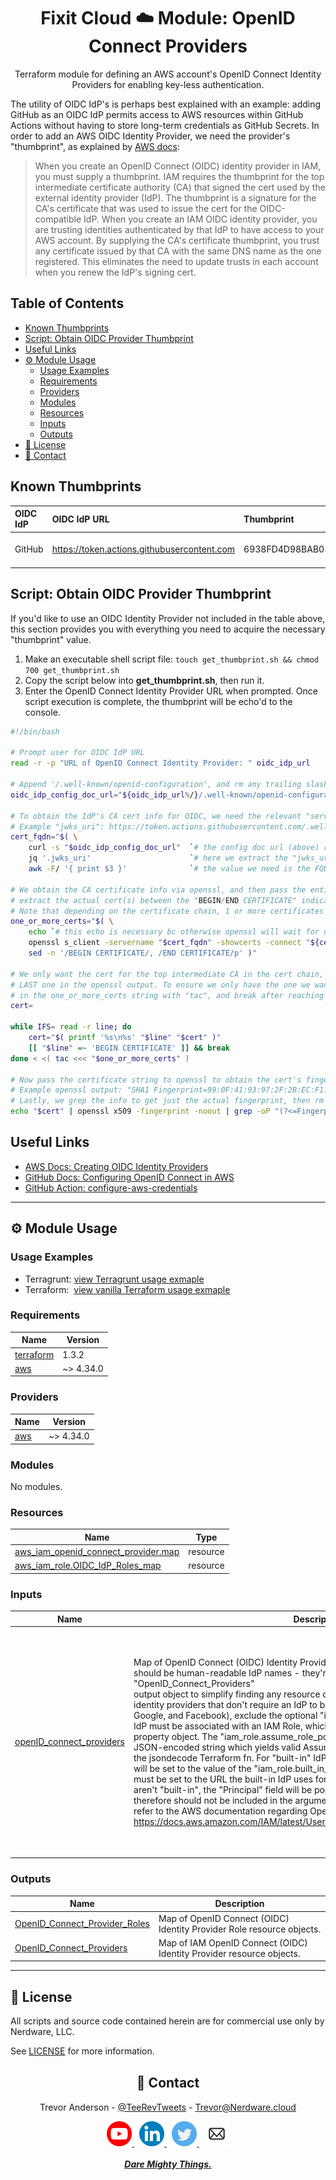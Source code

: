 <div align="center">
  <h1>Fixit Cloud ☁️ Module: OpenID Connect Providers</h1>

Terraform module for defining an AWS account's OpenID Connect Identity Providers for enabling key-less authentication.

</div>

The utility of OIDC IdP's is perhaps best explained with an example: adding GitHub as an OIDC IdP permits access to AWS resources within GitHub Actions without having to store long-term credentials as GitHub Secrets. In order to add an AWS OIDC Identity Provider, we need the provider's "thumbprint", as explained by [AWS docs](https://docs.aws.amazon.com/IAM/latest/UserGuide/id_roles_providers_create_oidc_verify-thumbprint.html):

> When you create an OpenID Connect (OIDC) identity provider in IAM, you must supply a thumbprint. IAM requires the thumbprint for the top intermediate certificate authority (CA) that signed the cert used by the external identity provider (IdP). The thumbprint is a signature for the CA's certificate that was used to issue the cert for the OIDC-compatible IdP. When you create an IAM OIDC identity provider, you are trusting identities authenticated by that IdP to have access to your AWS account. By supplying the CA's certificate thumbprint, you trust any certificate issued by that CA with the same DNS name as the one registered. This eliminates the need to update trusts in each account when you renew the IdP's signing cert.

<h2>Table of Contents</h2>

- [Known Thumbprints](#known-thumbprints)
- [Script: Obtain OIDC Provider Thumbprint](#script-obtain-oidc-provider-thumbprint)
- [Useful Links](#useful-links)
- [⚙️ Module Usage](#️-module-usage)
  - [Usage Examples](#usage-examples)
  - [Requirements](#requirements)
  - [Providers](#providers)
  - [Modules](#modules)
  - [Resources](#resources)
  - [Inputs](#inputs)
  - [Outputs](#outputs)
- [📝 License](#-license)
- [💬 Contact](#-contact)

## Known Thumbprints

| OIDC IdP | OIDC IdP URL                                | Thumbprint                               | As of          |
| :------- | :------------------------------------------ | :--------------------------------------- | :------------- |
| GitHub   | https://token.actions.githubusercontent.com | 6938FD4D98BAB03FAADB97B34396831E3780AEA1 | March 31, 2022 |

## Script: Obtain OIDC Provider Thumbprint

If you'd like to use an OIDC Identity Provider not included in the table above, this section provides you with everything you need to acquire the necessary "thumbprint" value.

1. Make an executable shell script file: `touch get_thumbprint.sh && chmod 700 get_thumbprint.sh`
2. Copy the script below into **get_thumbprint.sh**, then run it.
3. Enter the OpenID Connect Identity Provider URL when prompted. Once script execution is complete, the thumbprint will be echo'd to the console.

```bash
#!/bin/bash

# Prompt user for OIDC IdP URL
read -r -p "URL of OpenID Connect Identity Provider: " oidc_idp_url

# Append '/.well-known/openid-configuration', and rm any trailing slash.
oidc_idp_config_doc_url="${oidc_idp_url%/}/.well-known/openid-configuration"

# To obtain the IdP's CA cert info for OIDC, we need the relevant "servername" value for openssl.
# Example "jwks_uri": https://token.actions.githubusercontent.com/.well-known/jwks
cert_fqdn="$( \
	curl -s "$oidc_idp_config_doc_url" 	`# the config doc url (above) returns a json object` | \
	jq '.jwks_uri' 						`# here we extract the "jwks_uri" property` | \
	awk -F/ '{ print $3 }' 				`# the value we need is the FQDN of the "jwks_uri"` )"

# We obtain the CA certificate info via openssl, and then pass the entire output to sed to
# extract the actual cert(s) between the "BEGIN/END CERTIFICATE" indicators (inclusive).
# Note that depending on the certificate chain, 1 or more certificates may be included.
one_or_more_certs="$( \
	echo `# this echo is necessary bc otherwise openssl will wait for user to hit enter` | \
	openssl s_client -servername "$cert_fqdn" -showcerts -connect "${cert_fqdn}:443" 2>/dev/null | \
	sed -n '/BEGIN CERTIFICATE/, /END CERTIFICATE/p' )"

# We only want the cert for the top intermediate CA in the cert chain, which will always be the
# LAST one in the openssl output. To ensure we only have the one we want, we'll reverse the lines
# in the one_or_more_certs string with "tac", and break after reaching 'BEGIN CERTIFICATE'.
cert=

while IFS= read -r line; do
	cert="$( printf '%s\n%s' "$line" "$cert" )"
	[[ "$line" =~ 'BEGIN CERTIFICATE' ]] && break
done < <( tac <<< "$one_or_more_certs" )

# Now pass the certificate string to openssl to obtain the cert's fingerprint info.
# Example openssl output: "SHA1 Fingerprint=99:0F:41:93:97:2F:2B:EC:F1:2D:DE:DA:52:37:F9:C9:52:F2:0D:9E"
# Lastly, we grep the info to get just the actual fingerprint, then rm the colons and print to stdout.
echo "$cert" | openssl x509 -fingerprint -noout | grep -oP "(?<=Fingerprint=).*$" | tr -d ':'
```

## Useful Links

- [AWS Docs: Creating OIDC Identity Providers](https://docs.aws.amazon.com/IAM/latest/UserGuide/id_roles_providers_create_oidc.html)
- [GitHub Docs: Configuring OpenID Connect in AWS](https://docs.github.com/en/actions/deployment/security-hardening-your-deployments/configuring-openid-connect-in-amazon-web-services#adding-permissions-settings)
- [GitHub Action: configure-aws-credentials](https://github.com/aws-actions/configure-aws-credentials)

<!-- BEGINNING OF PRE-COMMIT-TERRAFORM DOCS HOOK -->
<!-- prettier-ignore-start -->

---

## ⚙️ Module Usage

### Usage Examples

- Terragrunt: [view Terragrunt usage exmaple](examples/terragrunt.hcl)
- Terraform: &nbsp;[view vanilla Terraform usage exmaple](examples/terraform.tf)

### Requirements

| Name | Version |
|------|---------|
| <a name="requirement_terraform"></a> [terraform](#requirement\_terraform) | 1.3.2 |
| <a name="requirement_aws"></a> [aws](#requirement\_aws) | ~> 4.34.0 |

### Providers

| Name | Version |
|------|---------|
| <a name="provider_aws"></a> [aws](#provider\_aws) | ~> 4.34.0 |

### Modules

No modules.

### Resources

| Name | Type |
|------|------|
| [aws_iam_openid_connect_provider.map](https://registry.terraform.io/providers/hashicorp/aws/latest/docs/resources/iam_openid_connect_provider) | resource |
| [aws_iam_role.OIDC_IdP_Roles_map](https://registry.terraform.io/providers/hashicorp/aws/latest/docs/resources/iam_role) | resource |

### Inputs

| Name | Description | Type | Default | Required |
|------|-------------|------|---------|:--------:|
| <a name="input_openID_connect_providers"></a> [openID\_connect\_providers](#input\_openID\_connect\_providers) | Map of OpenID Connect (OIDC) Identity Provider config objects. The top-level map keys<br>should be human-readable IdP names - they're attached to the "OpenID\_Connect\_Providers"<br>output object to simplify finding any resource outputs you might need. For "built-in"<br>identity providers that don't require an IdP to be created within IAM (Amazon Cognito,<br>Google, and Facebook), exclude the optional "iam\_oidc\_idp\_config" property. Each OIDC<br>IdP must be associated with an IAM Role, which is configurable via the "iam\_role"<br>property object. The "iam\_role.assume\_role\_policy\_conditions" property must be a valid<br>JSON-encoded string which yields valid AssumeRole Policy conditions when provided to<br>the jsondecode Terraform fn. For "built-in" IdP's, the AssumeRole Policy "Principal"<br>will be set to the value of the "iam\_role.built\_in\_idp\_principal\_url" property, which<br>must be set to the URL the built-in IdP uses for OIDC federation. For IAM IdP's that<br>aren't "built-in", the "Principal" field will be populated with the IdP's ARN and<br>therefore should not be included in the argument. For more info on OIDC IdP's, please<br>refer to the AWS documentation regarding OpenID Connect Identity Providers:<br>https://docs.aws.amazon.com/IAM/latest/UserGuide/id_roles_providers_create_oidc.html. | <pre>map(object({<br>    iam_oidc_idp_config = optional(object({<br>      url             = string<br>      client_id_list  = list(string)<br>      thumbprint_list = list(string)<br>      tags            = optional(map(string))<br>    }))<br>    iam_role = object({<br>      name                          = string<br>      description                   = optional(string)<br>      tags                          = optional(map(string))<br>      built_in_idp_principal_url    = optional(string)<br>      assume_role_policy_conditions = string<br>    })<br>  }))</pre> | n/a | yes |

### Outputs

| Name | Description |
|------|-------------|
| <a name="output_OpenID_Connect_Provider_Roles"></a> [OpenID\_Connect\_Provider\_Roles](#output\_OpenID\_Connect\_Provider\_Roles) | Map of OpenID Connect (OIDC) Identity Provider Role resource objects. |
| <a name="output_OpenID_Connect_Providers"></a> [OpenID\_Connect\_Providers](#output\_OpenID\_Connect\_Providers) | Map of IAM OpenID Connect (OIDC) Identity Provider resource objects. |

---

## 📝 License

All scripts and source code contained herein are for commercial use only by Nerdware, LLC.

See [LICENSE](/LICENSE) for more information.

<div align="center" style="margin-top:30px;">

## 💬 Contact

Trevor Anderson - [@TeeRevTweets](https://twitter.com/teerevtweets) - [Trevor@Nerdware.cloud](mailto:trevor@nerdware.cloud)

<a href="https://www.youtube.com/channel/UCguSCK_j1obMVXvv-DUS3ng">
<img src="../.github/assets/YouTube_icon_circle.svg" height="40" />
</a>
&nbsp;
<a href="https://www.linkedin.com/in/meet-trevor-anderson/">
<img src="../.github/assets/LinkedIn_icon_circle.svg" height="40" />
</a>
&nbsp;
<a href="https://twitter.com/TeeRevTweets">
<img src="../.github/assets/Twitter_icon_circle.svg" height="40" />
</a>
&nbsp;
<a href="mailto:trevor@nerdware.cloud">
<img src="../.github/assets/email_icon_circle.svg" height="40" />
</a>
<br><br>

<a href="https://daremightythings.co/">
<strong><i>Dare Mighty Things.</i></strong>
</a>

</div>

<!-- prettier-ignore-end -->
<!-- END OF PRE-COMMIT-TERRAFORM DOCS HOOK -->
